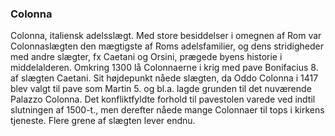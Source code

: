 ### Colonna


Colonna, italiensk adelsslægt. Med store besiddelser i omegnen af Rom var Colonnaslægten den mægtigste af Roms adelsfamilier, og dens stridigheder med andre slægter, fx Caetani og Orsini, prægede byens historie i middelalderen. Omkring 1300 lå Colonnaerne i krig med pave Bonifacius 8. af slægten Caetani. Sit højdepunkt nåede slægten, da Oddo Colonna i 1417 blev valgt til pave som Martin 5. og bl.a. lagde grunden til det nuværende Palazzo Colonna. Det konfliktfyldte forhold til pavestolen varede ved indtil slutningen af 1500-t., men derefter nåede mange Colonnaer til tops i kirkens tjeneste. Flere grene af slægten lever endnu.